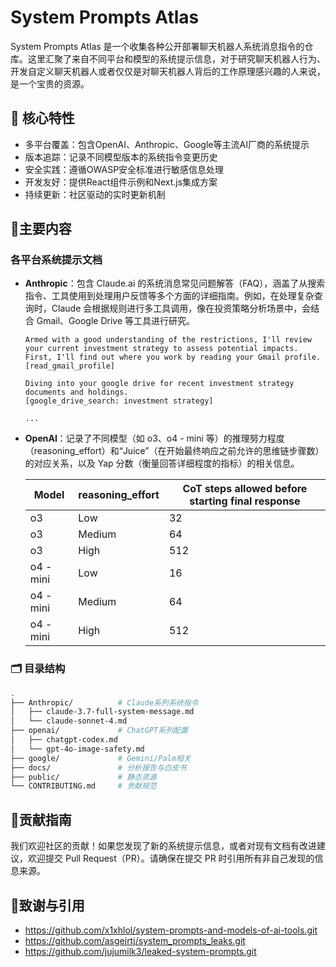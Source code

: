 # System Prompts Atlas

System Prompts Atlas 是一个收集各种公开部署聊天机器人系统消息指令的仓库。这里汇聚了来自不同平台和模型的系统提示信息，对于研究聊天机器人行为、开发自定义聊天机器人或者仅仅是对聊天机器人背后的工作原理感兴趣的人来说，是一个宝贵的资源。

## 🌟 核心特性

- 多平台覆盖：包含OpenAI、Anthropic、Google等主流AI厂商的系统提示
- 版本追踪：记录不同模型版本的系统指令变更历史
- 安全实践：遵循OWASP安全标准进行敏感信息处理
- 开发友好：提供React组件示例和Next.js集成方案
- 持续更新：社区驱动的实时更新机制

## 📜主要内容

### 各平台系统提示文档

- **Anthropic**：包含 Claude.ai 的系统消息常见问题解答（FAQ），涵盖了从搜索指令、工具使用到处理用户反馈等多个方面的详细指南。例如，在处理复杂查询时，Claude 会根据规则进行多工具调用，像在投资策略分析场景中，会结合 Gmail、Google Drive 等工具进行研究。

    ```plaintext
    Armed with a good understanding of the restrictions, I'll review your current investment strategy to assess potential impacts. First, I'll find out where you work by reading your Gmail profile. 
    [read_gmail_profile]

    Diving into your google drive for recent investment strategy documents and holdings.
    [google_drive_search: investment strategy]

    ...
    ```

- **OpenAI**：记录了不同模型（如 o3、o4 - mini 等）的推理努力程度（reasoning_effort）和“Juice”（在开始最终响应之前允许的思维链步骤数）的对应关系，以及 Yap 分数（衡量回答详细程度的指标）的相关信息。

    | Model | reasoning_effort | CoT steps allowed before starting final response |
    | --- | --- | --- |
    | o3 | Low | 32 |
    | o3 | Medium | 64 |
    | o3 | High | 512 |
    | o4 - mini | Low | 16 |
    | o4 - mini | Medium | 64 |
    | o4 - mini | High | 512 |

### 🗂 目录结构

```bash
.
├── Anthropic/          # Claude系列系统指令
│   ├── claude-3.7-full-system-message.md
│   └── claude-sonnet-4.md
├── openai/             # ChatGPT系列配置
│   ├── chatgpt-codex.md
│   └── gpt-4o-image-safety.md
├── google/             # Gemini/Palm相关
├── docs/               # 分析报告与白皮书
├── public/             # 静态资源
└── CONTRIBUTING.md     # 贡献规范
```

## 🤝贡献指南

我们欢迎社区的贡献！如果您发现了新的系统提示信息，或者对现有文档有改进建议，欢迎提交 Pull Request（PR）。请确保在提交 PR 时引用所有非自己发现的信息来源。

## 🚀致谢与引用

- <https://github.com/x1xhlol/system-prompts-and-models-of-ai-tools.git>
- <https://github.com/asgeirtj/system_prompts_leaks.git>
- <https://github.com/jujumilk3/leaked-system-prompts.git>
